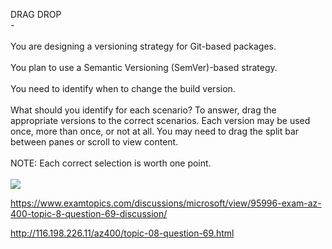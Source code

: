 DRAG DROP<br/> -<br/><br/>You are designing a versioning strategy for Git-based packages.<br/><br/>You plan to use a Semantic Versioning (SemVer)-based strategy.<br/><br/>You need to identify when to change the build version.<br/><br/>What should you identify for each scenario? To answer, drag the appropriate versions to the correct scenarios. Each version may be used once, more than once, or not at all. You may need to drag the split bar between panes or scroll to view content.<br/><br/>NOTE: Each correct selection is worth one point.<br/><br/><img src="https://img.examtopics.com/az-400/image40.png"/><p><a href="https://www.examtopics.com/discussions/microsoft/view/95996-exam-az-400-topic-8-question-69-discussion/">https://www.examtopics.com/discussions/microsoft/view/95996-exam-az-400-topic-8-question-69-discussion/</a></p><p><a href="http://116.198.226.11/az400/topic-08-question-69.html">http://116.198.226.11/az400/topic-08-question-69.html</a></p><script src="https://giscus.app/client.js"                    data-repo="azsamples/az204"                    data-repo-id="R_kgDOMRXzDQ"                    data-category="General"                    data-category-id="DIC_kwDOMRXzDc4Cgi27"                    data-mapping="pathname"                    data-strict="1"                    data-reactions-enabled="0"                    data-emit-metadata="0"                    data-input-position="bottom"                    data-theme="preferred_color_scheme"                    data-lang="en"                    crossorigin="anonymous"                    async>                    </script>